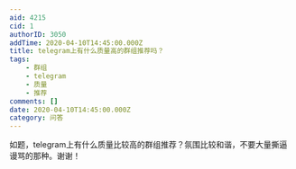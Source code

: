 ```yaml
---
aid: 4215
cid: 1
authorID: 3050
addTime: 2020-04-10T14:45:00.000Z
title: telegram上有什么质量高的群组推荐吗？
tags:
    - 群组
    - telegram
    - 质量
    - 推荐
comments: []
date: 2020-04-10T14:45:00.000Z
category: 问答
---
```


如题，telegram上有什么质量比较高的群组推荐？氛围比较和谐，不要大量撕逼谩骂的那种。谢谢！
